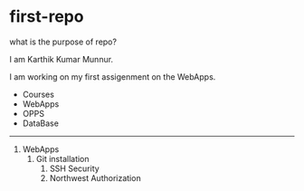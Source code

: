 # first-repo
what is the purpose of repo?

I am Karthik Kumar Munnur.

I am working on my first assigenment on the WebApps.


* Courses
 * WebApps
 * OPPS
 * DataBase


---

1. WebApps
    1. Git installation
        1. SSH Security
        3. Northwest Authorization
        
    


